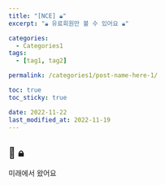```yaml
---
title: "[NCE] 🔒︎"
excerpt: "🔒︎ 유료회원만 볼 수 있어요 🔒︎"

categories:
  - Categories1
tags:
  - [tag1, tag2]

permalink: /categories1/post-name-here-1/

toc: true
toc_sticky: true

date: 2022-11-22
last_modified_at: 2022-11-19
---
```


## 🦥 🔒︎

미래에서 왔어요

